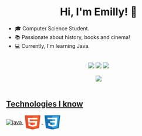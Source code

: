 <div align="center">
  <h1>Hi, I'm Emilly! 👋</h1>
</div>

<div>
  <ul>
    <li>🎓 Computer Science Student.</li>
    <li>📚 Passionate about history, books and cinema!</li>
    <li>💻 Currently, I'm learning Java.</li>
  </ul>
</div>

<br>

<div align="center"> 
    <a href="mailto:emillymenezescs@gmail.com"><img src="https://img.shields.io/badge/Gmail-D14836?style=for-the-badge&logo=gmail&logoColor=white" target="_blank"></a>
    <a href="https://www.linkedin.com/in/emillycavalcante" target="_blank"><img src="https://img.shields.io/badge/-LinkedIn-%230077B5?style=for-the-badge&logo=linkedin&logoColor=white" target="_blank"></a> 
  <a href="https://x.com/emillycodes" target="_blank"><img src="https://img.shields.io/twitter/follow/emillycodes?style=for-the-badge&logo=x"></a>
</div>
  
<br>

<div align="center">
  <a href="https://github.com/httpsemilly">
  <img width="55%" src="https://github-readme-stats.vercel.app/api?username=httpsemilly&show_icons=true&theme=omni&include_all_commits=true&count_private=true"/>
</div>

<br>

<div style="display: inline_block">
  <h2>Technologies I know</h2>
  <img align="center" alt="java" height="40" width="50" src="https://cdn.jsdelivr.net/gh/devicons/devicon@latest/icons/java/java-original.svg">
  <img align="center" alt="HTML" height="40" width="50" src="https://raw.githubusercontent.com/devicons/devicon/master/icons/html5/html5-original.svg">
  <img align="center" alt="CSS" height="40" width="50" src="https://raw.githubusercontent.com/devicons/devicon/master/icons/css3/css3-original.svg">
</div>
